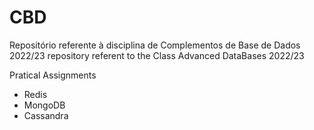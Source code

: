 # CBD
Repositório referente à disciplina de Complementos de Base de Dados 2022/23
repository referent to the Class Advanced DataBases 2022/23

Pratical Assignments
* Redis
* MongoDB
* Cassandra

